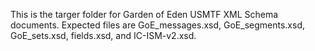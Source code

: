 This is the targer folder for Garden of Eden USMTF XML Schema documents.  Expected files are GoE_messages.xsd, GoE_segments.xsd, GoE_sets.xsd, fields.xsd, and IC-ISM-v2.xsd.